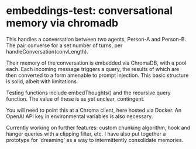 # embeddings-test: conversational memory via chromadb
This handles a conversation between two agents, Person-A and Person-B.
The pair converse for a set number of turns, per handleConversation(convLength).

Their memory of the conversation is embedded via ChromaDB, with a pool each.
Each incoming message triggers a query, the results of which are then converted to a form amenable to prompt injection.
This basic structure is solid, albeit with limitations.

Testing functions include embedThoughts() and the recursive query function.
The value of these is as yet unclear, contingent.

You will need to point this at a Chroma client, here hosted via Docker.
An OpenAI API key in environmental variables is also necessary.


Currently working on further features: custom chunking algorithm, hook and hanger queries with a clipping filter, etc.
I have also put together a prototype for 'dreaming' as a way to intermittently consolidate memories.
